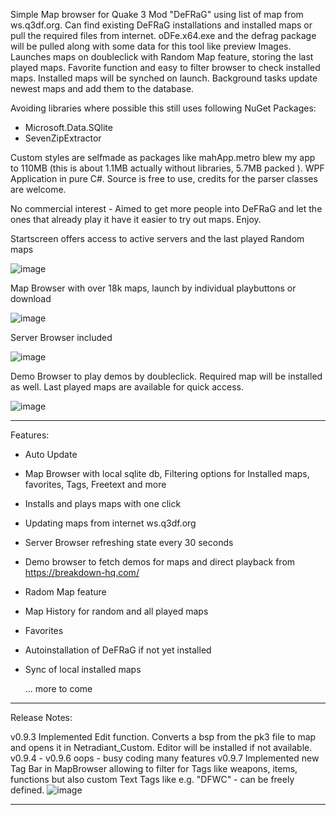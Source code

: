 Simple Map browser for Quake 3 Mod "DeFRaG" using list of map from ws.q3df.org. Can find existing DeFRaG installations and installed maps or pull the required files from internet. 
oDFe.x64.exe and the defrag package will be pulled along with some data for this tool like preview Images. 
Launches maps on doubleclick with Random Map feature, storing the last played maps. Favorite function and easy to filter browser to check installed maps. 
Installed maps will be synched on launch. Background tasks update newest maps and add them to the database. 

Avoiding libraries where possible this still uses following NuGet Packages: 
- Microsoft.Data.SQlite
- SevenZipExtractor
  
Custom styles are selfmade as packages like mahApp.metro blew my app to 110MB (this is about 1.1MB actually without libraries, 5.7MB packed ). WPF Application in pure C#. Source is free to use, credits for the parser classes are welcome. 

No commercial interest - Aimed to get more people into DeFRaG and let the ones that already play it have it easier to try out maps. Enjoy.

Startscreen offers access to active servers and the last played Random maps

![image](https://github.com/user-attachments/assets/ab9b443b-eff4-4b5d-8753-242681b5b9ee)



Map Browser with over 18k maps, launch by individual playbuttons or download

![image](https://github.com/user-attachments/assets/713fc7b8-6dcc-474c-814d-f2aa3bf3afc0)


Server Browser included

![image](https://github.com/user-attachments/assets/4211d957-4b02-4df5-9de5-e71621a40d26)



Demo Browser to play demos by doubleclick. Required map will be installed as well. Last played maps are available for quick access.

![image](https://github.com/user-attachments/assets/fef09ef4-d840-4fc1-b2ae-5c7d5d1f4413)


****************************
Features:

- Auto Update
- Map Browser with local sqlite db, Filtering options for Installed maps, favorites, Tags, Freetext and more
- Installs and plays maps with one click
- Updating maps from internet ws.q3df.org
- Server Browser refreshing state every 30 seconds
- Demo browser to fetch demos for maps and direct playback from https://breakdown-hq.com/
- Radom Map feature
- Map History for random and all played maps
- Favorites
- Autoinstallation of DeFRaG if not yet installed
- Sync of local installed maps

  ... more to come

****************************
Release Notes:

v0.9.3  Implemented Edit function. Converts a bsp from the pk3 file to map and opens it in Netradiant_Custom. Editor will be installed if not available. 
v0.9.4 - v0.9.6  oops - busy coding many features
v0.9.7  Implemented new Tag Bar in MapBrowser allowing to filter for Tags like weapons, items, functions but also custom Text Tags like e.g. "DFWC" - can be freely defined.
![image](https://github.com/user-attachments/assets/df163ca4-3c6f-4723-be65-777f2891c0b8)

****************************
